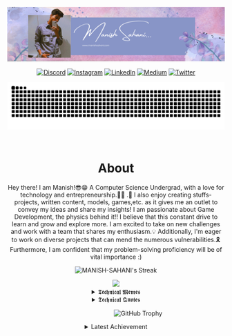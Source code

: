 <div align="center">

<!--[![GitHub Header](https://github.com/MANISH-SAHANI/MANISH-SAHANI/assets/91081774/12d7b148-a643-4280-8e88-b1883684456e)](https://manishsahani.me/)-->

[![GitHub Header](/banner.png)](https://manishsahani.me/)


<!--[![GitHub Header](https://github.com/MANISH-SAHANI/MANISH-SAHANI/assets/91081774/e8a1371a-9f83-4cc0-995a-f2d136e8446e)](https://manishsahani.me/)-->

<!--Socials-->

<div align="center">

   [![Discord](https://img.shields.io/badge/Discord-%237289DA.svg?logo=discord&logoColor=white)](https://discordapp.com/users/1035905809441378314) 
   [![Instagram](https://img.shields.io/badge/Instagram-%23E4405F.svg?logo=Instagram&logoColor=white)](https://www.instagram.com/ig_manish_xx/) 
   [![LinkedIn](https://img.shields.io/badge/LinkedIn-%230077B5.svg?logo=linkedin&logoColor=white)](https://www.linkedin.com/in/manish-Sahani-ms/) 
   [![Medium](https://img.shields.io/badge/Medium-12100E?logo=medium&logoColor=white)](https://medium.com/@manishsahani1743) 
   [![Twitter](https://img.shields.io/badge/Twitter-%231DA1F2.svg?logo=Twitter&logoColor=white)](https://twitter.com/Manish_Sahani70) 

<div>
<!--Snake Contribution Graph-->    
    
![𝙶𝚒𝚝𝚑𝚞𝚋 𝙲𝚘𝚗𝚝𝚛𝚒𝚋𝚞𝚝𝚒𝚘𝚗 𝙶𝚛𝚊𝚙𝚑](/contribution.svg)
    
<br/>
    
<!--Snake Contribution Graph Ends--> 
 
    
    
<!--About-->

<h1> About </h1> 
    
 <p> Hey there! I am Manish!😎😁 A Computer Science Undergrad, with a love for technology and entrepreneurship.👩‍💻 .🔎 I also enjoy creating stuffs- projects, written content, models, games,etc. as it gives me an outlet to convey my ideas and share my insights! I am passionate about Game Development, the physics behind it!! I believe that this constant drive to learn and grow and explore more. I am excited to take on new challenges and work with a team that shares my enthusiasm.💡 Additionally, I'm eager to work on diverse projects that can mend the numerous vulnerabilities.🎗️Furthermore, I am confident that my problem-solving proficiency will be of vital importance :)
</p>

<!--About Ends-->
    
<!--Recent Activity & Streaks-->

![MANISH-SAHANI's Streak](https://github-readme-streak-stats.herokuapp.com/?user=MANISH-SAHANI&theme=radical&hide_border=false)

<!--BADGE-->
<div>
<img height="190" src="https://github.com/MANISH-SAHANI/MANISH-SAHANI/assets/91081774/7e007fd7-ebbe-4318-a953-f6a270c7f581">
</div>


<!--Recent Activity & Streaks End-->    

<details>
<summary>𝕿𝖊𝖈𝖍𝖓𝖎𝖈𝖆𝖑 𝕸𝖊𝖒𝖊𝖘</summary>

![Jokes Card](https://readme-jokes.vercel.app/api?theme=pinkish&hideBorder&textColor=292b36&aColor=#292b36&qColor=#b41375)

</details>
<!-- Joke for the day Ends -->

<!--Quote of the Day-->

<details>
<summary>𝕿𝖊𝖈𝖍𝖓𝖎𝖈𝖆𝖑 𝕼𝖚𝖔𝖙𝖊𝖘</summary>

![Quotes](https://quotes-github-readme.vercel.app/api?type=vertical&theme=dracula)

</details>
<!--Quote of the Day Ends-->


&nbsp;&nbsp;&nbsp;&nbsp;&nbsp;&nbsp;&nbsp;&nbsp;&nbsp;&nbsp;&nbsp;&nbsp;&nbsp;&nbsp;&nbsp;&nbsp;&nbsp;&nbsp;&nbsp;&nbsp;&nbsp;&nbsp;&nbsp;&nbsp;&nbsp; 
![GitHub Trophy](https://github-profile-trophy.vercel.app/?username=MANISH-SAHANI&column=8&row=1&theme=dracula&no-frame=true)

<!--Trophy Ends-->
<!--[![An image of @manishsahani's Holopin badges, which is a link to view their full Holopin profile](https://holopin.me/manishsahani)](https://holopin.io/@manishsahani)-->

<!--![Badges](https://github.com/MANISH-SAHANI/MANISH-SAHANI/assets/91081774/7e007fd7-ebbe-4318-a953-f6a270c7f581)-->



<!--RickRoll-->

<details>
    <summary>Latest Achievement</summary>
    <p><strong>Rick Rolling You! I am aware of all the Internet Traditions and I am never gonna give them up!</strong></p>
    <a href="https://discord.com/invite/HAJVhyaheu" target="_blank"><img src="https://user-images.githubusercontent.com/5713670/87202985-820dcb80-c2b6-11ea-9f56-7ec461c497c3.gif" width="180" height="auto" /></a>
    <a href="https://discord.com/invite/HAJVhyaheu" target="_blank"><img src="https://media.giphy.com/media/Vuw9m5wXviFIQ/source.gif" width="280" height="auto" /></a>
    <a href="https://discord.com/invite/HAJVhyaheu" target="_blank"><img src="https://user-images.githubusercontent.com/5713670/87202985-820dcb80-c2b6-11ea-9f56-7ec461c497c3.gif" width="180" height="auto" /></a>
    <div>
    <img src="https://cultofthepartyparrot.com/parrots/hd/illuminatiparrot.gif" width="30" height="30"/>
    <img src="https://cultofthepartyparrot.com/flags/hd/indiaparrot.gif" width="30" height="30"/>
    <img src="https://cultofthepartyparrot.com/parrots/asyncparrot.gif" width="36" height="30"/>
    <img src="https://cultofthepartyparrot.com/parrots/hd/exceptionallyfastparrot.gif" width="30" height="30"/>
    <img src="https://cultofthepartyparrot.com/parrots/hd/60fpsparrot.gif" width="30" height="30"/>
    <img src="https://cultofthepartyparrot.com/parrots/hd/jumpingparrot.gif" width="30" height="30"/>
    <img src="https://cultofthepartyparrot.com/parrots/hd/opensourceparrot.gif" width="30" height="30"/>
    <img src="https://cultofthepartyparrot.com/parrots/hd/dealwithitnowparrot.gif" width="30" height="30"/>
    <img src="https://cultofthepartyparrot.com/parrots/hd/hypnoparrotlight.gif" width="30" height="30"/>
    <img src="https://cultofthepartyparrot.com/parrots/databaseparrot.gif" width="30" height="30"/>
    <img src="https://cultofthepartyparrot.com/parrots/fixparrot.gif" width="36" height="30"/>
    <img src="https://cultofthepartyparrot.com/parrots/hd/laptop_parrot.gif" width="30" height="30"/>
    <img src="https://cultofthepartyparrot.com/parrots/hd/githubparrot.gif" width="30" height="30"/>
    <img src="https://cultofthepartyparrot.com/parrots/hd/levitationparrot.gif" width="30" height="30"/>
    <img src="https://cultofthepartyparrot.com/parrots/hd/meldparrot.gif" width="30" height="30"/>
    <img src="https://cultofthepartyparrot.com/parrots/slomoparrot.gif" width="30" height="30"/>
    <img src="https://cultofthepartyparrot.com/parrots/hd/moonwalkingparrot.gif" width="30" height="30"/>
    <img src="https://cultofthepartyparrot.com/parrots/hd/stableparrot.gif" width="30" height="30"/>
    <img src="https://cultofthepartyparrot.com/parrots/hd/scienceparrot.gif" width="30" height="30"/>
    <img src="https://cultofthepartyparrot.com/parrots/hd/pirateparrot.gif" width="30" height="30"/>
    <img src="https://cultofthepartyparrot.com/parrots/hd/footballparrot.gif" width="30" height="30"/>
    <img src="https://cultofthepartyparrot.com/parrots/hd/spinningparrot.gif" width="30" height="30"/>
    <img src="https://cultofthepartyparrot.com/parrots/hd/hypnoparrotdark.gif" width="30" height="30"/>
    <img src="https://cultofthepartyparrot.com/parrots/hd/mustacheparrot.gif" width="30" height="30"/>
</div>
<!-- <img src="https://raw.githubusercontent.com/trinib/trinib/d2e2d90f68200d727900433f422c0a1de222919c/images/banner.svg"  width="600"> -->
<!-- <img src="https://raw.githubusercontent.com/trinib/trinib/a5f17399d881c5651a89bfe4a621014b08346cf0/images/marquee2.svg" width="1000"> -->

</details>
